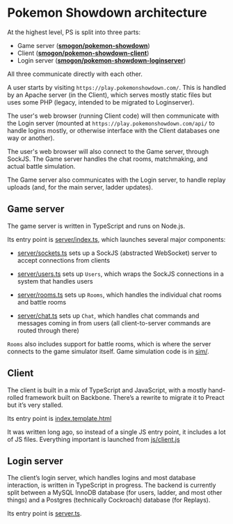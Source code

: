 Pokemon Showdown architecture
=============================

At the highest level, PS is split into three parts:

- Game server (**[smogon/pokemon-showdown](https://github.com/smogon/pokemon-showdown)**)
- Client (**[smogon/pokemon-showdown-client](https://github.com/smogon/pokemon-showdown-client)**)
- Login server (**[smogon/pokemon-showdown-loginserver](https://github.com/smogon/pokemon-showdown-loginserver)**)

All three communicate directly with each other.

A user starts by visiting `https://play.pokemonshowdown.com/`. This is handled by an Apache server (in the Client), which serves mostly static files but uses some PHP (legacy, intended to be migrated to Loginserver).

The user's web browser (running Client code) will then communicate with the Login server (mounted at `https://play.pokemonshowdown.com/api/` to handle logins mostly, or otherwise interface with the Client databases one way or another).

The user's web browser will also connect to the Game server, through SockJS. The Game server handles the chat rooms, matchmaking, and actual battle simulation.

The Game server also communicates with the Login server, to handle replay uploads (and, for the main server, ladder updates).


Game server
-----------

The game server is written in TypeScript and runs on Node.js.

Its entry point is [server/index.ts](./server/index.ts), which launches several major components:

- [server/sockets.ts](./server/sockets.ts) sets up a SockJS (abstracted WebSocket) server to accept connections from clients

- [server/users.ts](./server/users.ts) sets up `Users`, which wraps the SockJS connections in a system that handles users

- [server/rooms.ts](./server/rooms.ts) sets up `Rooms`, which handles the individual chat rooms and battle rooms

- [server/chat.ts](./server/chat.ts) sets up `Chat`, which handles chat commands and messages coming in from users (all client-to-server commands are routed through there)

`Rooms` also includes support for battle rooms, which is where the server connects to the game simulator itself. Game simulation code is in [sim/](./sim/).


Client
------

The client is built in a mix of TypeScript and JavaScript, with a mostly hand-rolled framework built on Backbone. There’s a rewrite to migrate it to Preact but it’s very stalled.

Its entry point is [index.template.html](https://github.com/smogon/pokemon-showdown-client/blob/master/play.pokemonshowdown.com/index.template.html)

It was written long ago, so instead of a single JS entry point, it includes a lot of JS files. Everything important is launched from [js/client.js](https://github.com/smogon/pokemon-showdown-client/blob/master/play.pokemonshowdown.com/js/client.js)


Login server
------------

The client’s login server, which handles logins and most database interaction, is written in TypeScript in progress. The backend is currently split between a MySQL InnoDB database (for users, ladder, and most other things) and a Postgres (technically Cockroach) database (for Replays).

Its entry point is [server.ts](https://github.com/smogon/pokemon-showdown-loginserver/blob/master/src/server.ts).
